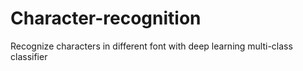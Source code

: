# Character-recognition
Recognize characters in different font with deep learning multi-class classifier
